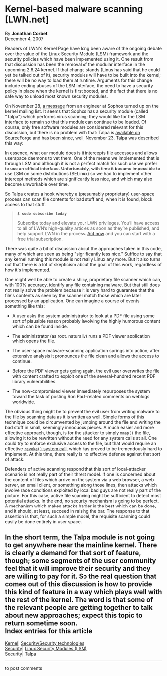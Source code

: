# Kernel-based malware scanning [LWN.net]

By **Jonathan Corbet**  
December 4, 2007 

Readers of LWN's Kernel Page have long been aware of the ongoing debate over the value of the Linux Security Module (LSM) framework and the security policies which have been implemented using it. One result from that discussion has been the removal of the modular interface in the upcoming 2.6.24 kernel. If that change stands (Linus has said that he could yet be talked out of it), security modules will have to be built into the kernel; there will be no way to load them at runtime. Arguments for this change include ending abuses of the LSM interface, the need to have a security policy in place when the kernel is first booted, and the fact that there is no safe way to unload most known security modules. 

On November 28, [a message](/Articles/260919/) from an engineer at Sophos turned up on the kernel mailing list. It seems that Sophos has a security module (called "Talpa") which performs virus scanning; they would like for the LSM interface to remain so that this module can continue to be loaded. Of course, only free software modules are considered relevant for this discussion, but there is no problem with that: Talpa is [available on SourceForge](http://sourceforge.net/projects/talpa/) and has been since, well, November 23. Talpa was described this way: 

In essence, what our module does is it intercepts file accesses and allows userspace daemons to vet them. One of the means we implemented that is through LSM and although it is not a perfect match for such use we prefer to use an official interface. Unfortunately, with time it became impossible to use LSM on some distributions (SELinux) so we had to implement other intercept methods which are significantly less nice, and which may also become unworkable over time. 

So Talpa creates a hook whereby a (presumably proprietary) user-space process can scan file contents for bad stuff and, when it is found, block access to that stuff. 

> **`$ sudo subscribe today`**
> 
> Subscribe today and elevate your LWN privileges. You’ll have access to all of LWN’s high-quality articles as soon as they’re published, and help support LWN in the process. [Act now](https://lwn.net/Promo/nst-sudo/claim) and you can start with a free trial subscription. 

There was quite a bit of discussion about the approaches taken in this code, many of which are seen as being "significantly less nice." Suffice to say that any kernel running this module is not really Linux any more. But it also turns out that there is a lot of skepticism about the goal of this work, regardless of how it's implemented. 

One might well be able to create a shiny, proprietary file scanner which can, with 100% accuracy, identify any file containing malware. But that still does not really solve the problem because it is very hard to guarantee that the file's contents as seen by the scanner match those which are later processed by an application. One can imagine a course of events something like this: 

  * A user asks the system administrator to look at a PDF file using some sort of plausible reason probably involving the highly humorous content which can be found inside. 

  * The administrator (as root, naturally) runs a PDF viewer application which opens the file. 

  * The user-space malware-scanning application springs into action; after extensive analysis it pronounces the file clean and allows the access to continue. 

  * Before the PDF viewer gets going again, the evil user overwrites the file with content crafted to exploit one of the several-hundred recent PDF library vulnerabilities. 

  * The now-compromised viewer immediately repurposes the system toward the task of posting Ron Paul-related comments on weblogs worldwide. 




The obvious thing might be to prevent the evil user from writing malware to the file by scanning data as it is written as well. Simple forms of this technique could be circumvented by jumping around the file and writing the bad stuff in small, seemingly innocuous pieces. A much easier and more effective approach, though, is for the attacker to simply `mmap()` the file, allowing it to be rewritten without the need for any system calls at all. One could try to enforce exclusive access to the file, but that would require an effective [`revoke()` system call](http://lwn.net/Articles/192632/), which has proved to be tremendously hard to implement. At this time, there really is no effective defense against that sort of attack. 

Defenders of active scanning respond that this sort of local-attacker scenario is not really part of their threat model. If one is concerned about the content of files which arrive on the system via a web browser, a web server, an email client, or something along those lines, then attacks which involve race conditions exploited by local bad guys are not really part of the picture. For this case, active file scanning might be sufficient to detect most potential attacks. In the end, no security mechanism is going to be perfect. A mechanism which makes attacks harder is the best which can be done, and it should, at least, succeed in raising the bar. The response to that assertion is that, for such a simple model, the requisite scanning could easily be done entirely in user space. 

In the short term, the Talpa module is not going to get anywhere near the mainline kernel. There is clearly a demand for that sort of feature, though; some segments of the user community feel that it will improve their security and they are willing to pay for it. So the real question that comes out of this discussion is how to provide this kind of feature in a way which plays well with the rest of the kernel. The word is that some of the relevant people are getting together to talk about new approaches; expect this topic to return sometime soon.  
Index entries for this article  
---  
[Kernel](/Kernel/Index)| [Security/Security technologies](/Kernel/Index#Security-Security_technologies)  
[Security](/Security/Index/)| [Linux Security Modules (LSM)](/Security/Index/#Linux_Security_Modules_LSM)  
[Security](/Security/Index/)| [Talpa](/Security/Index/#Talpa)  
  


* * *

to post comments 
